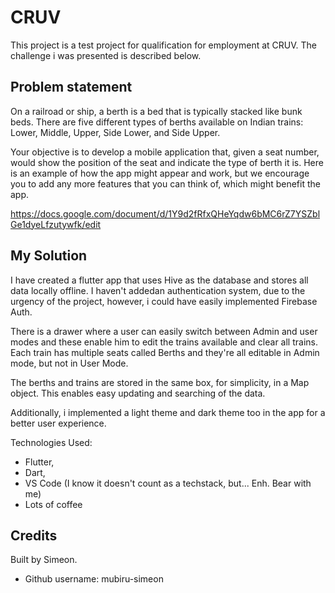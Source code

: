 # CRUV
This project is a test project for qualification for employment at CRUV.
The challenge i was presented is described below.


## Problem statement
On a railroad or ship, a berth is a bed that is typically stacked like bunk beds.
There are five different types of berths available on Indian trains: Lower, Middle, Upper, Side Lower, and Side Upper.

Your objective is to develop a mobile application that, given a seat number, would show the position of the seat and indicate the type of berth it is.
Here is an example of how the app might appear and work, but we encourage you to add any more features that you can think of, which might benefit the app.

https://docs.google.com/document/d/1Y9d2fRfxQHeYqdw6bMC6rZ7YSZblGe1dyeLfzutywfk/edit


## My Solution
I have created a flutter app that uses Hive as the database and stores all data locally offline. I haven't addedan authentication system, due to the urgency of the project, however, i could have easily implemented Firebase Auth. 

There is a drawer where a user can easily switch between Admin and user modes and these enable him to edit the trains available and clear all trains. Each train has multiple seats called Berths and they're all editable in Admin mode, but not in User Mode. 

The berths and trains are stored in the same box, for simplicity, in a Map object. This enables easy updating and searching of the data.

Additionally, i implemented a light theme and dark theme too in the app for a better user experience.

Technologies Used:
* Flutter,
* Dart,
* VS Code (I know it doesn't count as a techstack, but... Enh. Bear with me)
* Lots of coffee


## Credits
Built by Simeon. 
* Github username: mubiru-simeon